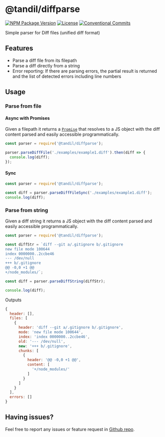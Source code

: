 # @tandil/diffparse
[![NPM Package Version](https://img.shields.io/npm/v/@tandil/diffparse)](https://www.npmjs.com/package/@tandil/diffparse)
[![License](https://img.shields.io/npm/l/@tandil/diffparse?color=%23007ec6)](https://github.com/danielduarte/diffparse/blob/master/LICENSE)
[![Conventional Commits](https://img.shields.io/badge/Conventional%20Commits-1.0.0-blue.svg)](https://conventionalcommits.org)

Simple parser for Diff files (unified diff format)

## Features

- Parse a diff file from its filepath
- Parse a diff directly from a string
- Error reporting: If there are parsing errors, the partial result is returned and the list of detected errors including line numbers

## Usage

### Parse from file

#### Async with Promises

Given a filepath it returns a [`Promise`](https://developer.mozilla.org/en-US/docs/Web/JavaScript/Reference/Global_Objects/Promise) that resolves to a JS object with the diff content parsed and easily accessible programmatically.

```js
const parser = require('@tandil/diffparse');

parser.parseDiffFile('./examples/example1.diff').then(diff => {
  console.log(diff);
});
```

#### Sync

```js
const parser = require('@tandil/diffparse');

const diff = parser.parseDiffFileSync('./examples/example1.diff');
console.log(diff);
```

### Parse from string

Given a diff string it returns a JS object with the diff content parsed and easily accessible programmatically.

```js
const parser = require('@tandil/diffparse');

const diffStr = `diff --git a/.gitignore b/.gitignore
new file mode 100644
index 0000000..2ccbe46
--- /dev/null
+++ b/.gitignore
@@ -0,0 +1 @@
+/node_modules/`;

const diff = parser.parseDiffString(diffStr);

console.log(diff);
```

Outputs

```js
{
  header: [],
  files: [
    {
      header: 'diff --git a/.gitignore b/.gitignore',
      mode: 'new file mode 100644',
      index: 'index 0000000..2ccbe46',
      old: '--- /dev/null',
      new: '+++ b/.gitignore',
      chunks: [
        {
          header: '@@ -0,0 +1 @@',
          content: [
            '+/node_modules/'
          ]
        }
      ]
    }
  ],
  errors: []
}
```

## Having issues?

Feel free to report any issues or feature request in [Github repo](https://github.com/danielduarte/diffparse/issues/new).
